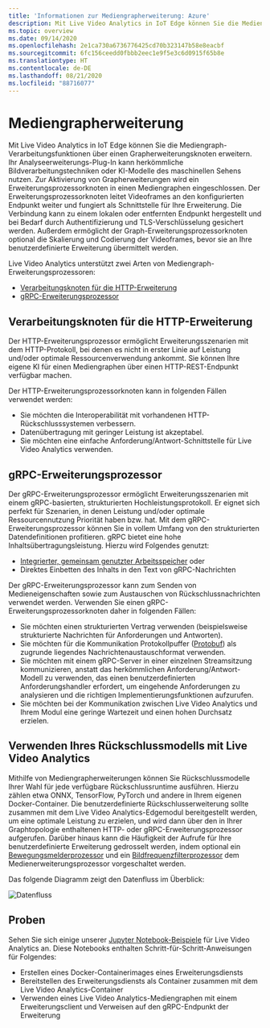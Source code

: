 ```yaml
---
title: 'Informationen zur Mediengrapherweiterung: Azure'
description: Mit Live Video Analytics in IoT Edge können Sie die Mediengraph-Verarbeitungsfunktionen über einen Grapherweiterungsknoten erweitern.
ms.topic: overview
ms.date: 09/14/2020
ms.openlocfilehash: 2e1ca730a6736776425cd70b323147b58e8eacbf
ms.sourcegitcommit: 6fc156ceedd0fbbb2eec1e9f5e3c6d0915f65b8e
ms.translationtype: HT
ms.contentlocale: de-DE
ms.lasthandoff: 08/21/2020
ms.locfileid: "88716077"
---
```

# <a name="media-graph-extension"></a>Mediengrapherweiterung

Mit Live Video Analytics in IoT Edge können Sie die Mediengraph-Verarbeitungsfunktionen über einen Grapherweiterungsknoten erweitern. Ihr Analyseerweiterungs-Plug-In kann herkömmliche Bildverarbeitungstechniken oder KI-Modelle des maschinellen Sehens nutzen. Zur Aktivierung von Grapherweiterungen wird ein Erweiterungsprozessorknoten in einen Mediengraphen eingeschlossen. Der Erweiterungsprozessorknoten leitet Videoframes an den konfigurierten Endpunkt weiter und fungiert als Schnittstelle für Ihre Erweiterung. Die Verbindung kann zu einem lokalen oder entfernten Endpunkt hergestellt und bei Bedarf durch Authentifizierung und TLS-Verschlüsselung gesichert werden. Außerdem ermöglicht der Graph-Erweiterungsprozessorknoten optional die Skalierung und Codierung der Videoframes, bevor sie an Ihre benutzerdefinierte Erweiterung übermittelt werden.

Live Video Analytics unterstützt zwei Arten von Mediengraph-Erweiterungsprozessoren:

* [Verarbeitungsknoten für die HTTP-Erweiterung](media-graph-concept.md#http-extension-processor)
* [gRPC-Erweiterungsprozessor](media-graph-concept.md#grpc-extension-processor)

## <a name="http-extension-processor"></a>Verarbeitungsknoten für die HTTP-Erweiterung

Der HTTP-Erweiterungsprozessor ermöglicht Erweiterungsszenarien mit dem HTTP-Protokoll, bei denen es nicht in erster Linie auf Leistung und/oder optimale Ressourcenverwendung ankommt. Sie können Ihre eigene KI für einen Mediengraphen über einen HTTP-REST-Endpunkt verfügbar machen. 

Der HTTP-Erweiterungsprozessorknoten kann in folgenden Fällen verwendet werden:

* Sie möchten die Interoperabilität mit vorhandenen HTTP-Rückschlusssystemen verbessern.
* Datenübertragung mit geringer Leistung ist akzeptabel.
* Sie möchten eine einfache Anforderung/Antwort-Schnittstelle für Live Video Analytics verwenden.

## <a name="grpc-extension-processor"></a>gRPC-Erweiterungsprozessor

Der gRPC-Erweiterungsprozessor ermöglicht Erweiterungsszenarien mit einem gRPC-basierten, strukturierten Hochleistungsprotokoll. Er eignet sich perfekt für Szenarien, in denen Leistung und/oder optimale Ressourcennutzung Priorität haben bzw. hat. Mit dem gRPC-Erweiterungsprozessor können Sie in vollem Umfang von den strukturierten Datendefinitionen profitieren. gRPC bietet eine hohe Inhaltsübertragungsleistung. Hierzu wird Folgendes genutzt:

* [Integrierter, gemeinsam genutzter Arbeitsspeicher](https://en.wikipedia.org/wiki/Shared_memory) oder 
* Direktes Einbetten des Inhalts in den Text von gRPC-Nachrichten 

Der gRPC-Erweiterungsprozessor kann zum Senden von Medieneigenschaften sowie zum Austauschen von Rückschlussnachrichten verwendet werden.
Verwenden Sie einen gRPC-Erweiterungsprozessorknoten daher in folgenden Fällen:

* Sie möchten einen strukturierten Vertrag verwenden (beispielsweise strukturierte Nachrichten für Anforderungen und Antworten).
* Sie möchten für die Kommunikation Protokollpuffer ([Protobuf](https://developers.google.com/protocol-buffers)) als zugrunde liegendes Nachrichtenaustauschformat verwenden.
* Sie möchten mit einem gRPC-Server in einer einzelnen Streamsitzung kommunizieren, anstatt das herkömmlichen Anforderung/Antwort-Modell zu verwenden, das einen benutzerdefinierten Anforderungshandler erfordert, um eingehende Anforderungen zu analysieren und die richtigen Implementierungsfunktionen aufzurufen. 
* Sie möchten bei der Kommunikation zwischen Live Video Analytics und Ihrem Modul eine geringe Wartezeit und einen hohen Durchsatz erzielen.

## <a name="use-your-inferencing-model-with-live-video-analytics"></a>Verwenden Ihres Rückschlussmodells mit Live Video Analytics

Mithilfe von Mediengrapherweiterungen können Sie Rückschlussmodelle Ihrer Wahl für jede verfügbare Rückschlussruntime ausführen. Hierzu zählen etwa ONNX, TensorFlow, PyTorch und andere in Ihrem eigenen Docker-Container. Die benutzerdefinierte Rückschlusserweiterung sollte zusammen mit dem Live Video Analytics-Edgemodul bereitgestellt werden, um eine optimale Leistung zu erzielen, und wird dann über den in Ihrer Graphtopologie enthaltenen HTTP- oder gRPC-Erweiterungsprozessor aufgerufen. Darüber hinaus kann die Häufigkeit der Aufrufe für Ihre benutzerdefinierte Erweiterung gedrosselt werden, indem optional ein [Bewegungsmelderprozessor](media-graph-concept.md#motion-detection-processor) und ein [Bildfrequenzfilterprozessor](media-graph-concept.md#frame-rate-filter-processor) dem Medienerweiterungsprozessor vorgeschaltet werden.

Das folgende Diagramm zeigt den Datenfluss im Überblick:
 
![Datenfluss](./media/media-graph-extension/data-flow.png)

## <a name="samples"></a>Proben

Sehen Sie sich einige unserer [Jupyter Notebook-Beispiele](https://github.com/Azure/live-video-analytics/blob/master/utilities/video-analysis/notebooks/readme.md) für Live Video Analytics an. Diese Notebooks enthalten Schritt-für-Schritt-Anweisungen für Folgendes:

* Erstellen eines Docker-Containerimages eines Erweiterungsdiensts
* Bereitstellen des Erweiterungsdiensts als Container zusammen mit dem Live Video Analytics-Container
* Verwenden eines Live Video Analytics-Mediengraphen mit einem Erweiterungsclient und Verweisen auf den gRPC-Endpunkt der Erweiterung
